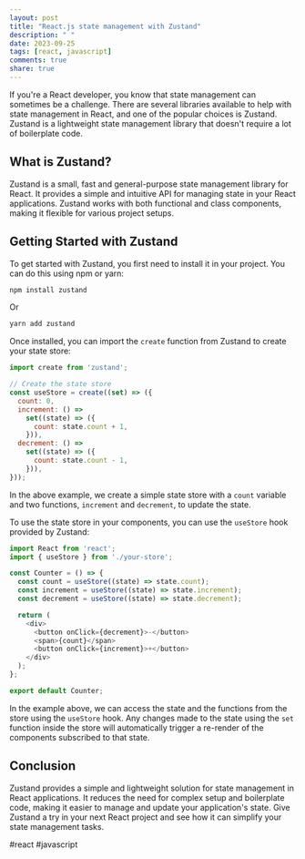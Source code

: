 ```yaml
---
layout: post
title: "React.js state management with Zustand"
description: " "
date: 2023-09-25
tags: [react, javascript]
comments: true
share: true
---
```


If you're a React developer, you know that state management can sometimes be a challenge. There are several libraries available to help with state management in React, and one of the popular choices is Zustand. Zustand is a lightweight state management library that doesn't require a lot of boilerplate code.

## What is Zustand?

Zustand is a small, fast and general-purpose state management library for React. It provides a simple and intuitive API for managing state in your React applications. Zustand works with both functional and class components, making it flexible for various project setups.

## Getting Started with Zustand

To get started with Zustand, you first need to install it in your project. You can do this using npm or yarn:

```bash
npm install zustand
```

Or

```bash
yarn add zustand
```

Once installed, you can import the `create` function from Zustand to create your state store:

```javascript
import create from 'zustand';

// Create the state store
const useStore = create((set) => ({
  count: 0,
  increment: () =>
    set((state) => ({
      count: state.count + 1,
    })),
  decrement: () =>
    set((state) => ({
      count: state.count - 1,
    })),
}));
```

In the above example, we create a simple state store with a `count` variable and two functions, `increment` and `decrement`, to update the state.

To use the state store in your components, you can use the `useStore` hook provided by Zustand:

```javascript
import React from 'react';
import { useStore } from './your-store';

const Counter = () => {
  const count = useStore((state) => state.count);
  const increment = useStore((state) => state.increment);
  const decrement = useStore((state) => state.decrement);

  return (
    <div>
      <button onClick={decrement}>-</button>
      <span>{count}</span>
      <button onClick={increment}>+</button>
    </div>
  );
};

export default Counter;
```

In the example above, we can access the state and the functions from the store using the `useStore` hook. Any changes made to the state using the `set` function inside the store will automatically trigger a re-render of the components subscribed to that state.

## Conclusion

Zustand provides a simple and lightweight solution for state management in React applications. It reduces the need for complex setup and boilerplate code, making it easier to manage and update your application's state. Give Zustand a try in your next React project and see how it can simplify your state management tasks.

#react #javascript